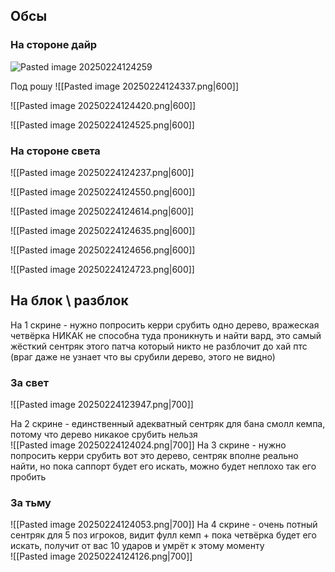 ## Обсы
### На стороне дайр
![Pasted image 20250224124259](https://github.com/user-attachments/assets/2ac2b204-3e70-4eed-b987-c3e5599ca2ee)


Под рошу 
![[Pasted image 20250224124337.png|600]]

![[Pasted image 20250224124420.png|600]]

![[Pasted image 20250224124525.png|600]]
### На стороне света
![[Pasted image 20250224124237.png|600]]

![[Pasted image 20250224124550.png|600]]

![[Pasted image 20250224124614.png|600]]

![[Pasted image 20250224124635.png|600]]

![[Pasted image 20250224124656.png|600]]

![[Pasted image 20250224124723.png|600]]

## На блок \ разблок

На 1 скрине - нужно попросить керри срубить одно дерево, вражеская четвёрка НИКАК не способна туда проникнуть и найти вард, это самый жёсткий сентряк этого патча который никто не разблочит до хай птс (враг даже не узнает что вы срубили дерево, этого не видно)  

### За свет

![[Pasted image 20250224123947.png|700]]

На 2 скрине - единственный адекватный сентряк для бана смолл кемпа, потому что дерево никакое срубить нельзя  
![[Pasted image 20250224124024.png|700]]
На 3 скрине - нужно попросить керри срубить вот это дерево, сентряк вполне реально найти, но пока саппорт будет его искать, можно будет неплохо так его пробить  

### За тьму

![[Pasted image 20250224124053.png|700]]
На 4 скрине - очень потный сентряк для 5 поз игроков, видит фулл кемп + пока четвёрка будет его искать, получит от вас 10 ударов и умрёт к этому моменту  
![[Pasted image 20250224124126.png|700]]


